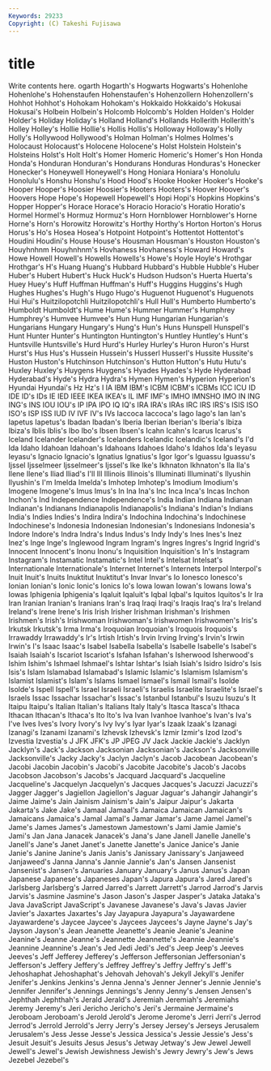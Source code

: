 ```yaml
---
Keywords: 29233 
Copyright: (C) Takeshi Fujisawa
---
```


# title

Write contents here.
ogarth Hogarth's Hogwarts
Hogwarts's Hohenlohe Hohenlohe's Hohenstaufen Hohenstaufen's Hohenzollern Hohenzollern's Hohhot Hohhot's Hohokam
Hohokam's Hokkaido Hokkaido's Hokusai Hokusai's Holbein Holbein's Holcomb Holcomb's Holden
Holden's Holder Holder's Holiday Holiday's Holland Holland's Hollands Hollerith Hollerith's
Holley Holley's Hollie Hollie's Hollis Hollis's Holloway Holloway's Holly Holly's
Hollywood Hollywood's Holman Holman's Holmes Holmes's Holocaust Holocaust's Holocene Holocene's
Holst Holstein Holstein's Holsteins Holst's Holt Holt's Homer Homeric Homeric's
Homer's Hon Honda Honda's Honduran Honduran's Hondurans Honduras Honduras's Honecker
Honecker's Honeywell Honeywell's Hong Honiara Honiara's Honolulu Honolulu's Honshu Honshu's
Hood Hood's Hooke Hooker Hooker's Hooke's Hooper Hooper's Hoosier Hoosier's
Hooters Hooters's Hoover Hoover's Hoovers Hope Hope's Hopewell Hopewell's Hopi
Hopi's Hopkins Hopkins's Hopper Hopper's Horace Horace's Horacio Horacio's Horatio
Horatio's Hormel Hormel's Hormuz Hormuz's Horn Hornblower Hornblower's Horne Horne's
Horn's Horowitz Horowitz's Horthy Horthy's Horton Horton's Horus Horus's Ho's
Hosea Hosea's Hotpoint Hotpoint's Hottentot Hottentot's Houdini Houdini's House House's
Housman Housman's Houston Houston's Houyhnhnm Houyhnhnm's Hovhaness Hovhaness's Howard Howard's
Howe Howell Howell's Howells Howells's Howe's Hoyle Hoyle's Hrothgar Hrothgar's
H's Huang Huang's Hubbard Hubbard's Hubble Hubble's Huber Huber's Hubert
Hubert's Huck Huck's Hudson Hudson's Huerta Huerta's Huey Huey's Huff
Huffman Huffman's Huff's Huggins Huggins's Hugh Hughes Hughes's Hugh's Hugo
Hugo's Huguenot Huguenot's Huguenots Hui Hui's Huitzilopotchli Huitzilopotchli's Hull Hull's
Humberto Humberto's Humboldt Humboldt's Hume Hume's Hummer Hummer's Humphrey Humphrey's
Humvee Humvee's Hun Hung Hungarian Hungarian's Hungarians Hungary Hungary's Hung's
Hun's Huns Hunspell Hunspell's Hunt Hunter Hunter's Huntington Huntington's Huntley
Huntley's Hunt's Huntsville Huntsville's Hurd Hurd's Hurley Hurley's Huron Huron's
Hurst Hurst's Hus Hus's Hussein Hussein's Husserl Husserl's Hussite Hussite's
Huston Huston's Hutchinson Hutchinson's Hutton Hutton's Hutu Hutu's Huxley Huxley's
Huygens Huygens's Hyades Hyades's Hyde Hyderabad Hyderabad's Hyde's Hydra Hydra's
Hymen Hymen's Hyperion Hyperion's Hyundai Hyundai's Hz Hz's I IA
IBM IBM's ICBM ICBM's ICBMs ICC ICU ID IDE ID's
IDs IE IED IEEE IKEA IKEA's IL IMF IMF's IMHO
IMNSHO IMO IN ING ING's INS IOU IOU's IP IPA
IPO IQ IQ's IRA IRA's IRAs IRC IRS IRS's ISIS
ISO ISO's ISP ISS IUD IV IVF IV's IVs Iaccoca
Iaccoca's Iago Iago's Ian Ian's Iapetus Iapetus's Ibadan Ibadan's Iberia
Iberian Iberian's Iberia's Ibiza Ibiza's Iblis Iblis's Ibo Ibo's Ibsen
Ibsen's Icahn Icahn's Icarus Icarus's Iceland Icelander Icelander's Icelanders Icelandic
Icelandic's Iceland's I'd Ida Idaho Idahoan Idahoan's Idahoans Idahoes Idaho's
Idahos Ida's Ieyasu Ieyasu's Ignacio Ignacio's Ignatius Ignatius's Igor Igor's
Iguassu Iguassu's Ijssel Ijsselmeer Ijsselmeer's Ijssel's Ike Ike's Ikhnaton Ikhnaton's
Ila Ila's Ilene Ilene's Iliad Iliad's I'll Ill Illinois Illinois's
Illuminati Illuminati's Ilyushin Ilyushin's I'm Imelda Imelda's Imhotep Imhotep's Imodium
Imodium's Imogene Imogene's Imus Imus's In Ina Ina's Inc Inca
Inca's Incas Inchon Inchon's Ind Independence Independence's India Indian Indiana
Indianan Indianan's Indianans Indianapolis Indianapolis's Indiana's Indian's Indians India's Indies
Indies's Indira Indira's Indochina Indochina's Indochinese Indochinese's Indonesia Indonesian Indonesian's
Indonesians Indonesia's Indore Indore's Indra Indra's Indus Indus's Indy Indy's
Ines Ines's Inez Inez's Inge Inge's Inglewood Ingram Ingram's Ingres
Ingres's Ingrid Ingrid's Innocent Innocent's Inonu Inonu's Inquisition Inquisition's In's
Instagram Instagram's Instamatic Instamatic's Intel Intel's Intelsat Intelsat's Internationale Internationale's
Internet Internet's Internets Interpol Interpol's Inuit Inuit's Inuits Inuktitut Inuktitut's
Invar Invar's Io Ionesco Ionesco's Ionian Ionian's Ionic Ionic's Ionics
Io's Iowa Iowan Iowan's Iowans Iowa's Iowas Iphigenia Iphigenia's Iqaluit
Iqaluit's Iqbal Iqbal's Iquitos Iquitos's Ir Ira Iran Iranian Iranian's
Iranians Iran's Iraq Iraqi Iraqi's Iraqis Iraq's Ira's Ireland Ireland's
Irene Irene's Iris Irish Irisher Irishman Irishman's Irishmen Irishmen's Irish's
Irishwoman Irishwoman's Irishwomen Irishwomen's Iris's Irkutsk Irkutsk's Irma Irma's Iroquoian
Iroquoian's Iroquois Iroquois's Irrawaddy Irrawaddy's Ir's Irtish Irtish's Irvin Irving
Irving's Irvin's Irwin Irwin's I's Isaac Isaac's Isabel Isabella Isabella's
Isabelle Isabelle's Isabel's Isaiah Isaiah's Iscariot Iscariot's Isfahan Isfahan's Isherwood
Isherwood's Ishim Ishim's Ishmael Ishmael's Ishtar Ishtar's Isiah Isiah's Isidro
Isidro's Isis Isis's Islam Islamabad Islamabad's Islamic Islamic's Islamism Islamism's
Islamist Islamist's Islam's Islams Ismael Ismael's Ismail Ismail's Isolde Isolde's
Ispell Ispell's Israel Israeli Israeli's Israelis Israelite Israelite's Israel's Israels
Issac Issachar Issachar's Issac's Istanbul Istanbul's Isuzu Isuzu's It Itaipu
Itaipu's Italian Italian's Italians Italy Italy's Itasca Itasca's Ithaca Ithacan
Ithacan's Ithaca's Ito Ito's Iva Ivan Ivanhoe Ivanhoe's Ivan's Iva's
I've Ives Ives's Ivory Ivory's Ivy Ivy's Iyar Iyar's Izaak
Izaak's Izanagi Izanagi's Izanami Izanami's Izhevsk Izhevsk's Izmir Izmir's Izod
Izod's Izvestia Izvestia's J JFK JFK's JP JPEG JV Jack
Jackie Jackie's Jacklyn Jacklyn's Jack's Jackson Jacksonian Jacksonian's Jackson's Jacksonville
Jacksonville's Jacky Jacky's Jaclyn Jaclyn's Jacob Jacobean Jacobean's Jacobi Jacobin
Jacobin's Jacobi's Jacobite Jacobite's Jacob's Jacobs Jacobson Jacobson's Jacobs's Jacquard
Jacquard's Jacqueline Jacqueline's Jacquelyn Jacquelyn's Jacques Jacques's Jacuzzi Jacuzzi's Jagger
Jagger's Jagiellon Jagiellon's Jaguar Jaguar's Jahangir Jahangir's Jaime Jaime's Jain
Jainism Jainism's Jain's Jaipur Jaipur's Jakarta Jakarta's Jake Jake's Jamaal
Jamaal's Jamaica Jamaican Jamaican's Jamaicans Jamaica's Jamal Jamal's Jamar Jamar's
Jame Jamel Jamel's Jame's James James's Jamestown Jamestown's Jami Jamie
Jamie's Jami's Jan Jana Janacek Janacek's Jana's Jane Janell Janelle
Janelle's Janell's Jane's Janet Janet's Janette Janette's Janice Janice's Janie
Janie's Janine Janine's Janis Janis's Janissary Janissary's Janjaweed Janjaweed's Janna
Janna's Jannie Jannie's Jan's Jansen Jansenist Jansenist's Jansen's Januaries January
January's Janus Janus's Japan Japanese Japanese's Japaneses Japan's Japura Japura's
Jared Jared's Jarlsberg Jarlsberg's Jarred Jarred's Jarrett Jarrett's Jarrod Jarrod's
Jarvis Jarvis's Jasmine Jasmine's Jason Jason's Jasper Jasper's Jataka Jataka's
Java JavaScript JavaScript's Javanese Javanese's Java's Javas Javier Javier's Jaxartes
Jaxartes's Jay Jayapura Jayapura's Jayawardene Jayawardene's Jaycee Jaycee's Jaycees Jaycees's
Jayne Jayne's Jay's Jayson Jayson's Jean Jeanette Jeanette's Jeanie Jeanie's
Jeanine Jeanine's Jeanne Jeanne's Jeannette Jeannette's Jeannie Jeannie's Jeannine Jeannine's
Jean's Jed Jedi Jedi's Jed's Jeep Jeep's Jeeves Jeeves's Jeff
Jefferey Jefferey's Jefferson Jeffersonian Jeffersonian's Jefferson's Jeffery Jeffery's Jeffrey Jeffrey's
Jeffry Jeffry's Jeff's Jehoshaphat Jehoshaphat's Jehovah Jehovah's Jekyll Jekyll's Jenifer
Jenifer's Jenkins Jenkins's Jenna Jenna's Jenner Jenner's Jennie Jennie's Jennifer
Jennifer's Jennings Jennings's Jenny Jenny's Jensen Jensen's Jephthah Jephthah's Jerald
Jerald's Jeremiah Jeremiah's Jeremiahs Jeremy Jeremy's Jeri Jericho Jericho's Jeri's
Jermaine Jermaine's Jeroboam Jeroboam's Jerold Jerold's Jerome Jerome's Jerri Jerri's
Jerrod Jerrod's Jerrold Jerrold's Jerry Jerry's Jersey Jersey's Jerseys Jerusalem
Jerusalem's Jess Jesse Jesse's Jessica Jessica's Jessie Jessie's Jess's Jesuit
Jesuit's Jesuits Jesus Jesus's Jetway Jetway's Jew Jewel Jewell Jewell's
Jewel's Jewish Jewishness Jewish's Jewry Jewry's Jew's Jews Jezebel Jezebel's

